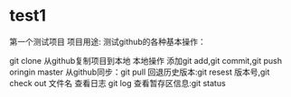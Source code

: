 # test1
第一个测试项目
项目用途:
测试github的各种基本操作：

git clone 从github复制项目到本地
本地操作 添加git add,git commit,git push oringin master
从github同步：git pull
回退历史版本:git resest 版本号,git check out 文件名
查看日志 git log
查看暂存区信息:git status
